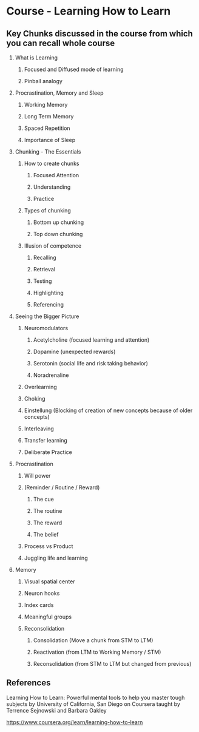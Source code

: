 # Course - Learning How to Learn

## Key Chunks discussed in the course from which you can recall whole course

1. What is Learning

    1. Focused and Diffused mode of learning

    2. Pinball analogy

2. Procrastination, Memory and Sleep

    1. Working Memory

    2. Long Term Memory

    3. Spaced Repetition

    4. Importance of Sleep

3. Chunking - The Essentials

    1. How to create chunks

        1. Focused Attention

        2. Understanding

        3. Practice

    2. Types of chunking

        1. Bottom up chunking

        2. Top down chunking

    3. Illusion of competence

        1. Recalling

        2. Retrieval

        3. Testing

        4. Highlighting

        5. Referencing

4. Seeing the Bigger Picture

    1. Neuromodulators

        1. Acetylcholine (focused learning and attention)

        2. Dopamine (unexpected rewards)

        3. Serotonin (social life and risk taking behavior)

        4. Noradrenaline

    2. Overlearning

    3. Choking

    4. Einstellung (Blocking of creation of new concepts because of older concepts)

    5. Interleaving

    6. Transfer learning

    7. Deliberate Practice

5. Procrastination

    1. Will power

    2. (Reminder / Routine / Reward)

        1. The cue

        2. The routine

        3. The reward

        4. The belief

    3. Process vs Product

    4. Juggling life and learning

6. Memory

    1. Visual spatial center

    2. Neuron hooks

    3. Index cards

    4. Meaningful groups

    5. Reconsolidation

        1. Consolidation (Move a chunk from STM to LTM)

        2. Reactivation (from LTM to Working Memory / STM)

        3. Reconsolidation (from STM to LTM but changed from previous)

## References

Learning How to Learn: Powerful mental tools to help you master tough subjects by University of California, San Diego on Coursera taught by Terrence Sejnowski and Barbara Oakley

<https://www.coursera.org/learn/learning-how-to-learn>
